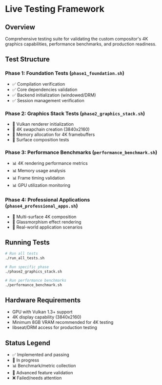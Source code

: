 # Live Testing Framework

## Overview
Comprehensive testing suite for validating the custom compositor's 4K graphics capabilities, performance benchmarks, and production readiness.

## Test Structure

### Phase 1: Foundation Tests (`phase1_foundation.sh`)
- ✅ Compilation verification
- ✅ Core dependencies validation  
- ✅ Backend initialization (windowed/DRM)
- ✅ Session management verification

### Phase 2: Graphics Stack Tests (`phase2_graphics_stack.sh`)
- 🔄 Vulkan renderer initialization
- 🔄 4K swapchain creation (3840x2160)
- 🔄 Memory allocation for 4K framebuffers
- 🔄 Surface composition tests

### Phase 3: Performance Benchmarks (`performance_benchmark.sh`)
- 📊 4K rendering performance metrics
- 📊 Memory usage analysis
- 📊 Frame timing validation
- 📊 GPU utilization monitoring

### Phase 4: Professional Applications (`phase4_professional_apps.sh`)
- 🎯 Multi-surface 4K composition
- 🎯 Glassmorphism effect rendering
- 🎯 Real-world application scenarios

## Running Tests

```bash
# Run all tests
./run_all_tests.sh

# Run specific phase
./phase2_graphics_stack.sh

# Run performance benchmarks
./performance_benchmark.sh
```

## Hardware Requirements
- GPU with Vulkan 1.3+ support
- 4K display capability (3840x2160)
- Minimum 8GB VRAM recommended for 4K testing
- libseat/DRM access for production testing

## Status Legend
- ✅ Implemented and passing
- 🔄 In progress
- 📊 Benchmark/metric collection
- 🎯 Advanced feature validation
- ❌ Failed/needs attention